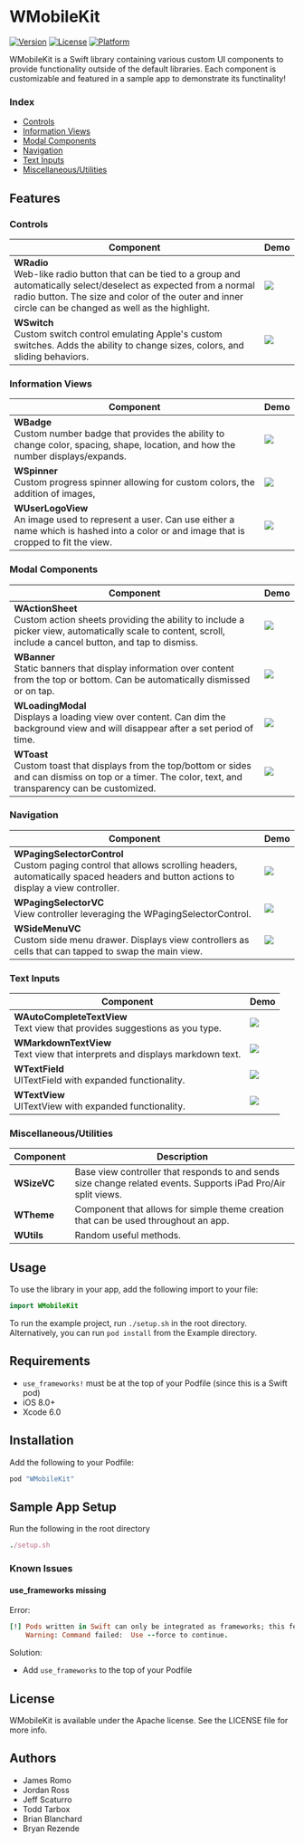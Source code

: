 # WMobileKit

[![Version](https://img.shields.io/cocoapods/v/WMobileKit.svg?style=flat)](http://cocoapods.org/pods/WMobileKit)
[![License](https://img.shields.io/cocoapods/l/WMobileKit.svg?style=flat)](http://cocoapods.org/pods/WMobileKit)
[![Platform](https://img.shields.io/cocoapods/p/WMobileKit.svg?style=flat)](http://cocoapods.org/pods/WMobileKit)

WMobileKit is a Swift library containing various custom UI components to provide functionality outside of the default libraries. Each component is customizable and featured in a sample app to demonstrate its functinality!

### Index
* [Controls](#controls)
* [Information Views](#information-views)
* [Modal Components](#modal-components)
* [Navigation](#navigation)
* [Text Inputs](#text-inputs)
* [Miscellaneous/Utilities](#miscellaneousutilities)

## Features

### Controls
Component | Demo
--- | ---
<b>WRadio</b><br> Web-like radio button that can be tied to a group and automatically select/deselect as expected from a normal radio button. The size and color of the outer and inner circle can be changed as well as the highlight. | <img src="Gifs/WSwitchWRadio.gif">
<b>WSwitch</b><br> Custom switch control emulating Apple's custom switches. Adds the ability to change sizes, colors, and sliding behaviors. | <img src="Gifs/WSwitchWRadio.gif">

### Information Views
Component | Demo
--- | ---
<b>WBadge</b><br> Custom number badge that provides the ability to change color, spacing, shape, location, and how the number displays/expands. | <img src="Gifs/WBadge.gif">
<b>WSpinner</b><br> Custom progress spinner allowing for custom colors, the addition of images,  | <img src="Gifs/WSpinner.gif">
<b>WUserLogoView</b><br> An image used to represent a user. Can use either a name which is hashed into a color or and image that is cropped to fit the view. | <img src="Gifs/WUserLogoView.gif">

### Modal Components
Component | Demo
--- | ---
<b>WActionSheet</b><br> Custom action sheets providing the ability to include a picker view, automatically scale to content, scroll, include a cancel button, and tap to dismiss. | <img src="Gifs/WActionSheet.gif">
<b>WBanner</b><br>  Static banners that display information over content from the top or bottom. Can be automatically dismissed or on tap. | <img src="Gifs/WBanner.gif">
<b>WLoadingModal</b><br> Displays a loading view over content. Can dim the background view and will disappear after a set period of time. | <img src="Gifs/WLoadingModal.gif">
<b>WToast</b><br> Custom toast that displays from the top/bottom or sides and can dismiss on top or a timer. The color, text, and transparency can be customized. | <img src="Gifs/WToast.gif">

### Navigation
Component | Demo
--- | ---
<b>WPagingSelectorControl</b><br> Custom paging control that allows scrolling headers, automatically spaced headers and button actions to display a view controller. | <img src="Gifs/WPagingSelectorControl.gif">
<b>WPagingSelectorVC</b><br> View controller leveraging the WPagingSelectorControl. | <img src="Gifs/WPagingSelectorVC.gif">
<b>WSideMenuVC</b><br> Custom side menu drawer. Displays view controllers as cells that can tapped to swap the main view. | <img src="Gifs/WSideMenuVC.gif">

### Text Inputs
Component | Demo
--- | ---
<b>WAutoCompleteTextView</b><br> Text view that provides suggestions as you type. | <img src="Gifs/WAutoCompleteTextView.gif">
<b>WMarkdownTextView</b><br> Text view that interprets and displays markdown text. | <img src="Gifs/WMarkdownTextView.gif">
<b>WTextField</b><br> UITextField with expanded functionality. | <img src="Gifs/WTextField.gif">
<b>WTextView</b><br> UITextView with expanded functionality. | <img src="Gifs/WTextView.gif">

### Miscellaneous/Utilities
Component | Description
--- | ---
<b>WSizeVC</b><br> | Base view controller that responds to and sends size change related events. Supports iPad Pro/Air split views.  
<b>WTheme</b><br> | Component that allows for simple theme creation that can be used throughout an app.  
<b>WUtils</b><br> | Random useful methods.  

## Usage

To use the library in your app, add the following import to your file:
```swift
import WMobileKit
```

To run the example project, run `./setup.sh` in the root directory.
Alternatively, you can run `pod install` from the Example directory.

## Requirements

 - `use_frameworks!` must be at the top of your Podfile (since this is a Swift pod)
 - iOS 8.0+
 - Xcode 6.0

## Installation

Add the following to your Podfile:
```ruby
pod "WMobileKit"
```

## Sample App Setup

Run the following in the root directory
```ruby
./setup.sh
```

### Known Issues

#### use_frameworks missing

Error:
```ruby
[!] Pods written in Swift can only be integrated as frameworks; this feature is still in beta. Add `use_frameworks!` to your Podfile or target to opt into using it. The Swift Pod being used is: WMobileKit
    Warning: Command failed:  Use --force to continue.
```

Solution:
- Add `use_frameworks` to the top of your Podfile

## License

WMobileKit is available under the Apache license. See the LICENSE file for more info.

## Authors
- James Romo
- Jordan Ross
- Jeff Scaturro
- Todd Tarbox
- Brian Blanchard
- Bryan Rezende
